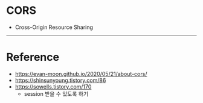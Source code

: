 # CORS
- Cross-Origin Resource Sharing

---

# Reference
- https://evan-moon.github.io/2020/05/21/about-cors/
- https://shinsunyoung.tistory.com/86
- https://sowells.tistory.com/170
	- session 받을 수 있도록 하기
